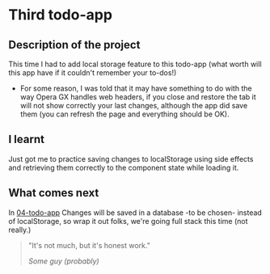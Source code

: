 # Third todo-app

## Description of the project

This time I had to add local storage feature to this todo-app (what worth will this app have if it couldn't remember your to-dos!)

* For some reason, I was told that it may have something to do with the way Opera GX handles web headers, if you close and restore the tab it will not show correctly your last changes, although the app did save them (you can refresh the page and everything should be OK).

## I learnt

Just got me to practice saving changes to localStorage using side effects and retrieving them correctly to the component state while loading it.

## What comes next

In [04-todo-app](../04-todo-app/) Changes will be saved in a database -to be chosen- instead of localStorage, so wrap it out folks, we're going full stack this time (not really.)

> "It's not much, but it's honest work."
>
> _Some guy (probably)_
